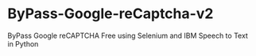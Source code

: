 # ByPass-Google-reCaptcha-v2
ByPass Google reCAPTCHA Free using Selenium and IBM Speech to Text in Python
